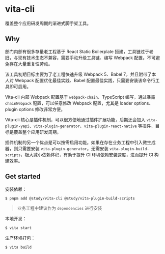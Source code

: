 # vita-cli

覆盖整个应用研发周期的渐进式脚手架工具。

## Why

部门内部有很多存量老工程基于 React Static Boilerplate 搭建，工具链过于老旧，与现有技术生态不兼容，需要手动升级工具链、编写 Webpack 配置，不可避免存在大量重复性劳动。

该工具初期目标主要为了老工程快速升级 Webpack 5、Babel 7，并且附带了本人对 Webpack 配置优化最佳实践、Babel 配置最佳实践，只需要安装该命令行工具即可启用。

Vita-cli 内部 Webpack 配置基于 `webpack-chain`、TypeScript 编写，通过暴露 `chainWebpack` 配置，可以任意修改 Webpack 配置，尤其是 loader options、plugin options 修改非常方便。

Vita-cli 核心是插件机制，可以很方便地通过插件扩展功能，后期还会加入 `vita-plugin-yapi`、`vita-plugin-generator`、`vita-plugin-react-native` 等插件，目标是覆盖整个应用研发周期。

插件机制的另一个优点是可以按需启用功能。如果在存在业务工程中引入微生成器，则只需要安装 `vita-plugin-generator`，无需安装 `vita-plugin-build-scripts`，极大减小依赖体积，有助于提升 CI 环境依赖安装速度，进而提升 CI 构建效率。

## Get started

安装依赖：

```bash
$ pnpm add @study/vita-cli @study/vita-plugin-build-scripts
```

> 业务工程中建议作为 `dependencies` 进行安装

本地开发：

```bash
$ vita start
```

生产环境打包：

```bash
$ vita build
```
